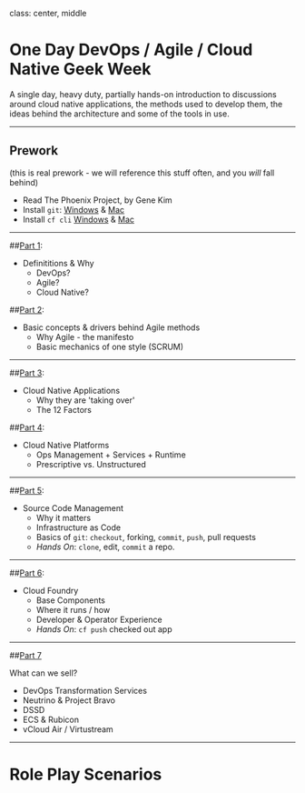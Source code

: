 class: center, middle

# One Day DevOps / Agile / Cloud Native Geek Week

A single day, heavy duty, partially hands-on introduction to discussions around cloud native applications, the methods used to develop them, the ideas behind the architecture and some of the tools in use.

---

## Prework

(this is real prework - we will reference this stuff often, and you *will* fall behind)

* Read The Phoenix Project, by Gene Kim
* Install `git`: [Windows](https://git-scm.com/download/win) & [Mac](https://git-scm.com/download/mac)
* Install `cf cli` [Windows](https://cli.run.pivotal.io/stable?release=windows64&source=github) & [Mac](https://cli.run.pivotal.io/stable?release=macosx64&source=github)

---

##[Part 1](index.html?slide=part1):
* Definititions & Why
    * DevOps?
    * Agile?
    * Cloud Native?

##[Part 2](index.html?slide=part2):
* Basic concepts & drivers behind Agile methods
  * Why Agile - the manifesto
  * Basic mechanics of one style (SCRUM)

---
  
##[Part 3](index.html?slide=part3):
* Cloud Native Applications
  * Why they are 'taking over'
  * The 12 Factors

##[Part 4](index.html?slide=part4):
* Cloud Native Platforms
  * Ops Management + Services + Runtime
  * Prescriptive vs. Unstructured

---
  
##[Part 5](index.html?slide=part5):

* Source Code Management
  * Why it matters
  * Infrastructure as Code
  * Basics of `git`:  `checkout`, forking, `commit`, `push`, pull requests
  * *Hands On*: `clone`, edit, `commit` a repo.
  
---
  
##[Part 6](index.html?slide=part6):  
* Cloud Foundry
  * Base Components
  * Where it runs / how
  * Developer & Operator Experience
  * *Hands On*: `cf push` checked out app

---
  
##[Part 7](index.html?slide=part7)

What can we sell?

* DevOps Transformation Services
* Neutrino & Project Bravo
* DSSD
* ECS & Rubicon
* vCloud Air / Virtustream

---

# Role Play Scenarios
